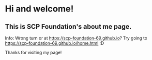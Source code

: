 # Hi and welcome!
## This is SCP Foundation's about me page.

Info:
Wrong turn or at https://scp-foundation-69.github.io? Try going to https://scp-foundation-69.github.io/home.html :D

Thanks for visiting my page!